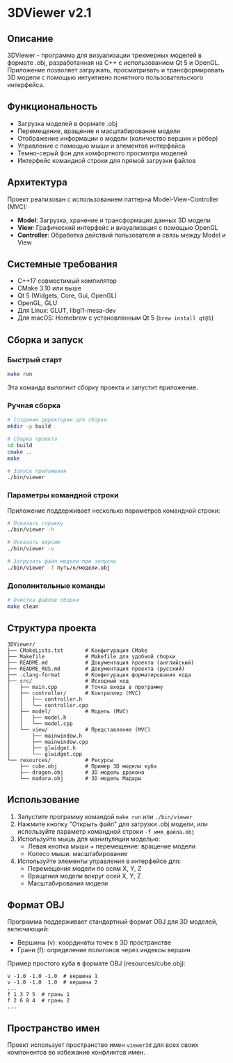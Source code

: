 # 3DViewer v2.1

## Описание

3DViewer - программа для визуализации трехмерных моделей в формате .obj, разработанная на C++ с использованием Qt 5 и OpenGL. Приложение позволяет загружать, просматривать и трансформировать 3D модели с помощью интуитивно понятного пользовательского интерфейса.

## Функциональность

- Загрузка моделей в формате .obj
- Перемещение, вращение и масштабирование модели
- Отображение информации о модели (количество вершин и рёбер)
- Управление с помощью мыши и элементов интерфейса
- Темно-серый фон для комфортного просмотра моделей
- Интерфейс командной строки для прямой загрузки файлов

## Архитектура

Проект реализован с использованием паттерна Model-View-Controller (MVC):

- **Model**: Загрузка, хранение и трансформация данных 3D модели
- **View**: Графический интерфейс и визуализация с помощью OpenGL
- **Controller**: Обработка действий пользователя и связь между Model и View

## Системные требования

- C++17 совместимый компилятор
- CMake 3.10 или выше
- Qt 5 (Widgets, Core, Gui, OpenGL)
- OpenGL, GLU
- Для Linux: GLUT, libgl1-mesa-dev
- Для macOS: Homebrew с установленным Qt 5 (`brew install qt@5`)

## Сборка и запуск

### Быстрый старт

```bash
make run
```

Эта команда выполнит сборку проекта и запустит приложение.

### Ручная сборка

```bash
# Создание директории для сборки
mkdir -p build

# Сборка проекта
cd build
cmake ..
make

# Запуск приложения
./bin/viewer
```

### Параметры командной строки

Приложение поддерживает несколько параметров командной строки:
```bash
# Показать справку
./bin/viewer -h

# Показать версию
./bin/viewer -v

# Загрузить файл модели при запуске
./bin/viewer -f путь/к/модели.obj
```

### Дополнительные команды

```bash
# Очистка файлов сборки
make clean
```

## Структура проекта

```
3DViewer/
├── CMakeLists.txt       # Конфигурация CMake
├── Makefile             # Makefile для удобной сборки
├── README.md            # Документация проекта (английский)
├── README_RUS.md        # Документация проекта (русский)
├── .clang-format        # Конфигурация форматирования кода
├── src/                 # Исходный код
│   ├── main.cpp         # Точка входа в программу
│   ├── controller/      # Контроллер (MVC)
│   │   ├── controller.h
│   │   └── controller.cpp
│   ├── model/           # Модель (MVC)
│   │   ├── model.h
│   │   └── model.cpp
│   └── view/            # Представление (MVC)
│       ├── mainwindow.h
│       ├── mainwindow.cpp
│       ├── glwidget.h
│       └── glwidget.cpp
└── resources/           # Ресурсы
    ├── cube.obj         # Пример 3D модели куба
    ├── dragon.obj       # 3D модель дракона
    └── madara.obj       # 3D модель Мадары
```

## Использование

1. Запустите программу командой `make run` или `./bin/viewer`
2. Нажмите кнопку "Открыть файл" для загрузки .obj модели, или используйте параметр командной строки `-f имя_файла.obj`
3. Используйте мышь для манипуляции моделью:
   - Левая кнопка мыши + перемещение: вращение модели
   - Колесо мыши: масштабирование
4. Используйте элементы управления в интерфейсе для:
   - Перемещения модели по осям X, Y, Z
   - Вращения модели вокруг осей X, Y, Z
   - Масштабирования модели

## Формат OBJ

Программа поддерживает стандартный формат OBJ для 3D моделей, включающий:

- Вершины (v): координаты точек в 3D пространстве
- Грани (f): определение полигонов через индексы вершин

Пример простого куба в формате OBJ (resources/cube.obj):
```
v -1.0 -1.0 -1.0  # вершина 1
v -1.0 -1.0  1.0  # вершина 2
...
f 1 3 7 5  # грань 1
f 2 6 8 4  # грань 2
...
```

## Пространство имен

Проект использует пространство имен `viewer3d` для всех своих компонентов во избежание конфликтов имен.
